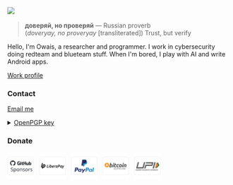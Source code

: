 ![](https://komarev.com/ghpvc/?username=0x4f53&style=for-the-badge)


> <b>доверяй, но проверяй</b> — Russian proverb
> <br/> (_doveryay, no proveryay_ [transliterated]) Trust, but verify


Hello, I'm Owais, a researcher and programmer. I work in cybersecurity doing redteam and blueteam stuff. When I'm bored, I play with AI and write Android apps.

[Work profile](https://github.com/owais-redhunt)

### Contact
[Email me](mailto:me@0x4f.in)
<details> 
  <summary><a href="https://keys.openpgp.org/vks/v1/by-fingerprint/5B4877332829B7F48ABEC1CBCA2D14E0F9F73BA8">OpenPGP key</a></summary> 

  ```
  5B48 7733 2829 B7F4 8ABE C1CB CA2D 14E0 F9F7 3BA8
  ```
</details>

### Donate
<a href="https://github.com/sponsors/0x4f53/"><img src="https://raw.githubusercontent.com/0x4f53/0x4f53.github.io/master/assets/sponsors.svg" alt="GitHub Sponsors" width="60"/></a>&nbsp;&nbsp;
<a href="https://liberapay.com/0x4f53"><img src="https://raw.githubusercontent.com/0x4f53/0x4f53.github.io/master/assets/liberapay.svg" width="60"/></a>&nbsp;&nbsp;
<a href="https://www.paypal.me/0x4f"><img src="https://raw.githubusercontent.com/0x4f53/0x4f53.github.io/master/assets/paypal.svg" alt="PayPal" width="60"/></a>&nbsp;&nbsp;
<a href=bitcoin.md><img src="https://raw.githubusercontent.com/0x4f53/0x4f53.github.io/master/assets/bitcoin.svg" alt="Bitcoin address" width="60"/></a>&nbsp;&nbsp;
<a href="https://raw.githubusercontent.com/0x4f53/0x4f53.github.io/master/assets/upi_code.png"><img src="https://raw.githubusercontent.com/0x4f53/0x4f53.github.io/master/assets/upi.svg" width="60"/></a>
